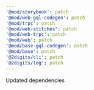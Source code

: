 ```yaml
---
'@mod/storybook': patch
'@mod/web-gql-codegen': patch
'@mod/trpc': patch
'@mod/web-stitches': patch
'@mod/web-trpc': patch
'@mod/web': patch
'@mod/base-gql-codegen': patch
'@mod/base': patch
'@2digits/cli': patch
'@2digits/log': patch
---
```


Updated dependencies
